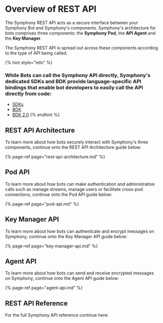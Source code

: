 # Overview of REST API

The Symphony REST API acts as a secure interface between your Symphony Bot and Symphony's components. Symphony's architecture for bots comprises three components: the **Symphony Pod**, the **API Agent** and the **Key Manager**.

The Symphony REST API is spread out across these components according to the type of API being called.

{% hint style="info" %}
### While Bots can call the Symphony API directly, Symphony's dedicated SDKs and BDK provide language-specific API bindings that enable bot developers to easily call the API directly from code:

* [SDKs](../../developer-tools/developer-tools/sdks.md)
* [BDK](https://github.com/SymphonyPlatformSolutions/symphony-developers-documentation/tree/01be512d5039efcee08612261ab28623b53067c7/developer-tools/developer-tools/bdk-2.0/bdk-1.0)
* [BDK 2.0](https://github.com/SymphonyPlatformSolutions/symphony-developers-documentation/tree/01be512d5039efcee08612261ab28623b53067c7/developer-tools/developer-tools/bdk-2.0)
{% endhint %}

## REST API Architecture

To learn more about how bots securely interact with Symphony's three components, continue onto the REST API Architecture guide below:

{% page-ref page="rest-api-architecture.md" %}

## Pod API

To learn more about how bots can make authentication and administrative calls such as manage streams, manage users or facilitate cross-pod connections, continue onto the Pod API guide below:

{% page-ref page="pod-api.md" %}

## Key Manager API

To learn more about how bots can authenticate and encrypt messages on Symphony, continue onto the Key Manager API guide below:

{% page-ref page="key-manager-api.md" %}

## Agent API

To learn more about how bots can send and receive encrypted messages on Symphony, continue onto the Agent API guide below:

{% page-ref page="agent-api.md" %}

## REST API Reference

For the full Symphony API reference continue here:

